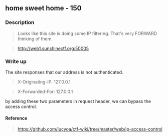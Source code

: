 ## home sweet home - 150

### Description

> Looks like this site is doing some IP filtering.
That's very FORWARD thinking of them.

> http://web1.sunshinectf.org:50005

### Write up

The site responses that our address is not authenticated.

> X-Originating-IP: 127.0.0.1

> X-Forwarded-For: 127.0.0.1

by adding these two parameters in request header, we can bypass the access control.

#### Reference

> https://github.com/lucyoa/ctf-wiki/tree/master/web/ip-access-control
